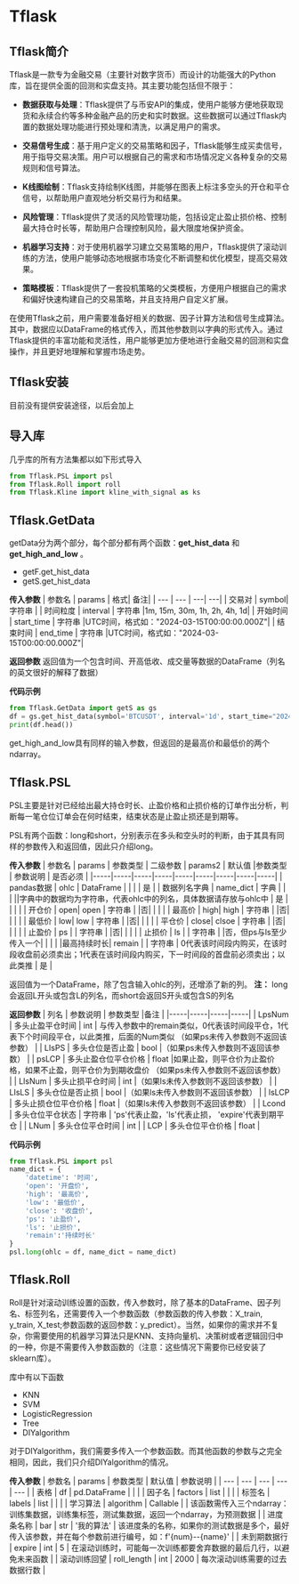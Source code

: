 # Tflask
## Tflask简介

Tflask是一款专为金融交易（主要针对数字货币）而设计的功能强大的Python库，旨在提供全面的回测和实盘支持。其主要功能包括但不限于：

- **数据获取与处理**：Tflask提供了与币安API的集成，使用户能够方便地获取现货和永续合约等多种金融产品的历史和实时数据。这些数据可以通过Tflask内置的数据处理功能进行预处理和清洗，以满足用户的需求。

- **交易信号生成**：基于用户定义的交易策略和因子，Tflask能够生成买卖信号，用于指导交易决策。用户可以根据自己的需求和市场情况定义各种复杂的交易规则和信号算法。

- **K线图绘制**：Tflask支持绘制K线图，并能够在图表上标注多空头的开仓和平仓信号，以帮助用户直观地分析交易行为和结果。

- **风险管理**：Tflask提供了灵活的风险管理功能，包括设定止盈止损价格、控制最大持仓时长等，帮助用户合理控制风险，最大限度地保护资金。

- **机器学习支持**：对于使用机器学习建立交易策略的用户，Tflask提供了滚动训练的方法，使用户能够动态地根据市场变化不断调整和优化模型，提高交易效果。

- **策略模板**：Tflask提供了一套投机策略的父类模板，方便用户根据自己的需求和偏好快速构建自己的交易策略，并且支持用户自定义扩展。

在使用Tflask之前，用户需要准备好相关的数据、因子计算方法和信号生成算法。其中，数据应以DataFrame的格式传入，而其他参数则以字典的形式传入。通过Tflask提供的丰富功能和灵活性，用户能够更加方便地进行金融交易的回测和实盘操作，并且更好地理解和掌握市场走势。


## Tflask安装
目前没有提供安装途径，以后会加上
## 导入库
几乎库的所有方法集都以如下形式导入
```python
from Tflask.PSL import psl
from Tflask.Roll import roll
from Tflask.Kline import kline_with_signal as ks
```
## Tflask.GetData
getData分为两个部分，每个部分都有两个函数：**get_hist_data** 和 **get_high_and_low** 。


- getF.get_hist_data
- getS.get_hist_data

**传入参数**
| 参数名 | params | 格式| 备注|
| --- | --- | ---| ---|
| 交易对 | symbol| 字符串 |
| 时间粒度 | interval | 字符串 |1m, 15m, 30m, 1h, 2h, 4h, 1d|
| 开始时间 | start_time | 字符串 |UTC时间，格式如："2024-03-15T00:00:00.000Z"|
| 结束时间 | end_time | 字符串 |UTC时间，格式如："2024-03-15T00:00:00.000Z"|

**返回参数**
返回值为一个包含时间、开高低收、成交量等数据的DataFrame（列名的英文很好的解释了数据）

**代码示例**
```python
from Tflask.GetData import getS as gs
df = gs.get_hist_data(symbol='BTCUSDT', interval='1d', start_time="2024-01-01T00:00:00.000Z", end_time="2024-02-01T00:00:00.000Z")
print(df.head())
```
get_high_and_low具有同样的输入参数，但返回的是最高价和最低价的两个ndarray。

## Tflask.PSL
PSL主要是针对已经给出最大持仓时长、止盈价格和止损价格的订单作出分析，判断每一笔仓位订单会在何时结束，结束状态是止盈止损还是到期等。

PSL有两个函数：long和short，分别表示在多头和空头时的判断，由于其具有同样的参数传入和返回值，因此只介绍long。


**传入参数**
|    参数名   | params    |     参数类型   |  二级参数 | params2 | 默认值 |参数类型 | 参数说明 | 是否必须 |
|-----|-----|-----|-----|-----|-----|-----|-----|-----|
| pandas数据  |    ohlc   |  DataFrame   |          |         |            | 是 |
| 数据列名字典 | name_dict |     字典      |          |         | ||字典中的数据均为字符串，代表ohlc中的列名，具体数据请存放与ohlc中 | 是 |
|            |           |               |   开仓价  | open| open | 字符串 |     |否|
|            |           |               |   最高价  | high| high |  字符串 |     |否|
|            |           |               |   最低价  | low| low |  字符串 |     |否|
|            |           |               |   平仓价  | close| clsoe |  字符串 |     |否|
|            |           |               |   止盈价  | ps | |  字符串 |     |否|
|            |           |               |   止损价  | ls | |  字符串 |     |否，但ps与ls至少传入一个|
|            |           |               |最高持续时长| remain | | 字符串 | 0代表该时间段内购买，在该时段收盘前必须卖出；1代表在该时间段内购买，下一时间段的首盘前必须卖出；以此类推  | 是 |


返回值为一个DataFrame，除了包含输入ohlc的列，还增添了新的列。
**注：** long会返回L开头或包含L的列名，而short会返回S开头或包含S的列名

**返回参数**
| 列名 | 参数说明 | 参数类型 |备注 |
|-----|-----|-----|-----|
| LpsNum |  多头止盈平仓时间  | int | 与传入参数中的remain类似，0代表该时间段平仓，1代表下个时间段平仓，以此类推，后面的Num类似 （如果ps未传入参数则不返回该参数）  |
| LIsPS |   多头仓位是否止盈  |   bool  |（如果ps未传入参数则不返回该参数）  |
| psLCP |   多头止盈仓位平仓价格  |  float   |如果止盈，则平仓价为止盈价格，如果不止盈，则平仓价为到期收盘价 （如果ps未传入参数则不返回该参数）  |
| LlsNum |   多头止损平仓时间  |  int   |（如果ls未传入参数则不返回该参数）  |
| LIsLS |  多头仓位是否止损   |  bool   |（如果ls未传入参数则不返回该参数）  |
| lsLCP |   多头止损仓位平仓价格  | float    |（如果ls未传入参数则不返回该参数）  |
| Lcond |   多头仓位平仓状态  |  字符串   | 'ps'代表止盈，'ls'代表止损， 'expire'代表到期平仓 |
| LNum |   多头仓位平仓时间  |  int   |
| LCP |   多头仓位平仓价格  |   float  |

**代码示例**
```python
from Tflask.PSL import psl
name_dict = {
    'datetime': '时间',
    'open': '开盘价',
    'high': '最高价',
    'low': '最低价',
    'close': '收盘价',
    'ps': '止盈价',
    'ls': '止损价',
    'remain':'持续时长'
}
psl.long(ohlc = df, name_dict = name_dict)
```

## Tflask.Roll

Roll是针对滚动训练设置的函数，传入参数时，除了基本的DataFrame、因子列名、标签列名，还需要传入一个参数函数（参数函数的传入参数：X_train, y_train, X_test;参数函数的返回参数：y_predict）。当然，如果你的需求并不复杂，你需要使用的机器学习算法只是KNN、支持向量机、决策树或者逻辑回归中的一种，你是不需要传入参数函数的（注意：这些情况下需要你已经安装了sklearn库）。

库中有以下函数
- KNN
- SVM
- LogisticRegression
- Tree
- DIYalgorithm

对于DIYalgorithm，我们需要多传入一个参数函数。而其他函数的参数与之完全相同，因此，我们只介绍DIYalgorithm的情况。

**传入参数**
| 参数名 | params | 参数类型 | 默认值 | 参数说明 |
| --- | --- | --- | --- | --- |
| 表格 |  df   |  pd.DataFrame   |     |     |
| 因子名 |  factors   |  list   |     |     |
| 标签名 |  labels   |  list   |     |     |
| 学习算法 |  algorithm   |   Callable  |     |  该函数需传入三个ndarray：训练集数据，训练集标签，测试集数据，返回一个ndarray，为预测数据   |
| 进度条名称 |  bar   |  str   |  '我的算法'   |  该进度条的名称，如果你的测试数据是多个，最好传入该参数，并在每个参数前进行编号，如：f'{num}--{name}'   |
| 未到期数据行 |  expire   |  int   |  5   |  在滚动训练时，可能每一次训练都要舍弃数据的最后几行，以避免未来函数   |
| 滚动训练回望 |  roll_length  |  int  |  2000   |  每次滚动训练需要的过去数据行数   |